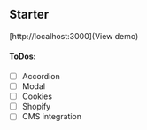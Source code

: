 ## Starter

[http://localhost:3000](View demo)

#### ToDos:
- [ ] Accordion
- [ ] Modal
- [ ] Cookies
- [ ] Shopify
- [ ] CMS integration
